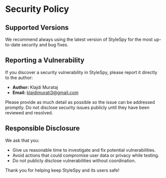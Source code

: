 # Security Policy

## Supported Versions

We recommend always using the latest version of StyleSpy for the most up-to-date security and bug fixes.

## Reporting a Vulnerability

If you discover a security vulnerability in StyleSpy, please report it directly to the author:

- **Author:** Klajdi Murataj
- **Email:** klajdimurati3@gmail.com

Please provide as much detail as possible so the issue can be addressed promptly. Do not disclose security issues publicly until they have been reviewed and resolved.

## Responsible Disclosure

We ask that you:

- Give us reasonable time to investigate and fix potential vulnerabilities.
- Avoid actions that could compromise user data or privacy while testing.
- Do not publicly disclose vulnerabilities without coordination.

Thank you for helping keep StyleSpy and its users safe!

